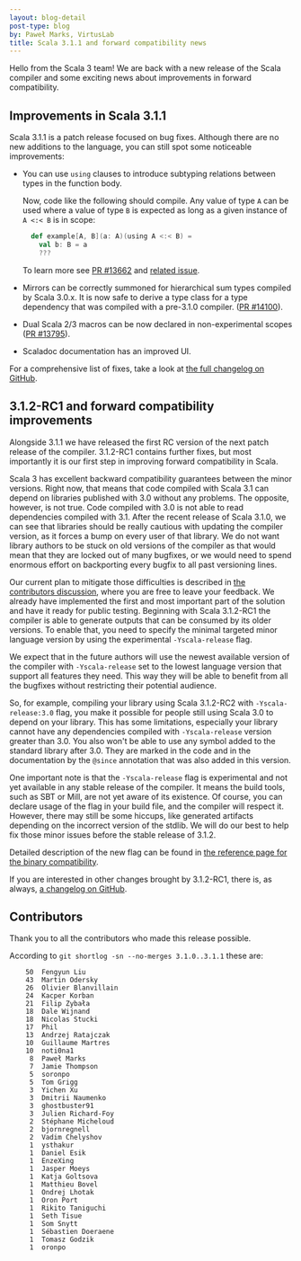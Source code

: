 ```yaml
---
layout: blog-detail
post-type: blog
by: Paweł Marks, VirtusLab
title: Scala 3.1.1 and forward compatibility news
---
```


Hello from the Scala 3 team! We are back with a new release of the Scala compiler and some exciting news about improvements in forward compatibility.

## Improvements in Scala 3.1.1

Scala 3.1.1 is a patch release focused on bug fixes. Although there are no new additions to the language, you can still spot some noticeable improvements:

- You can use `using` clauses to introduce subtyping relations between types in the function body.

  Now, code like the following should compile. Any value of type `A` can be used where a value of type `B` is expected as long as a given instance of `A <:< B` is in scope:

  ```scala
    def example[A, B](a: A)(using A <:< B) =
      val b: B = a
      ???
  ```

  To learn more see [PR #13662](https://github.com/scala/scala3/pull/13662) and [related issue](https://github.com/scala/scala3/issues/12955).
- Mirrors can be correctly summoned for hierarchical sum types compiled by Scala 3.0.x. It is now safe to derive a type class for a type dependency that was compiled with a pre-3.1.0 compiler. ([PR #14100](https://github.com/scala/scala3/pull/14100)).
- Dual Scala 2/3 macros can be now declared in non-experimental scopes ([PR #13795](https://github.com/scala/scala3/pull/13795)).
- Scaladoc documentation has an improved UI.

For a comprehensive list of fixes, take a look at [the full changelog on GitHub](https://github.com/scala/scala3/releases/tag/3.1.1).

## 3.1.2-RC1 and forward compatibility improvements

Alongside 3.1.1 we have released the first RC version of the next patch release of the compiler. 3.1.2-RC1 contains further fixes, but most importantly it is our first step in improving forward compatibility in Scala.

Scala 3 has excellent backward compatibility guarantees between the minor versions. Right now, that means that code compiled with Scala 3.1 can depend on libraries published with 3.0 without any problems. The opposite, however, is not true. Code compiled with 3.0 is not able to read dependencies compiled with 3.1. After the recent release of Scala 3.1.0, we can see that libraries should be really cautious with updating the compiler version, as it forces a bump on every user of that library. We do not want library authors to be stuck on old versions of the compiler as that would mean that they are locked out of many bugfixes, or we would need to spend enormous effort on backporting every bugfix to all past versioning lines.

Our current plan to mitigate those difficulties is described in [the contributors discussion](https://contributors.scala-lang.org/t/improving-scala-3-forward-compatibility/5298), where you are free to leave your feedback. We already have implemented the first and most important part of the solution and have it ready for public testing. Beginning with Scala 3.1.2-RC1 the compiler is able to generate outputs that can be consumed by its older versions. To enable that, you need to specify the minimal targeted minor language version by using the experimental `-Yscala-release` flag.

We expect that in the future authors will use the newest available version of the compiler with `-Yscala-release` set to the lowest language version that support all features they need. This way they will be able to benefit from all the bugfixes without restricting their potential audience.

So, for example, compiling your library using Scala 3.1.2-RC2 with `-Yscala-release:3.0` flag, you make it possible for people still using Scala 3.0 to depend on your library. This has some limitations, especially your library cannot have any dependencies compiled with `-Yscala-release` version greater than 3.0. You also won't be able to use any symbol added to the standard library after 3.0. They are marked in the code and in the documentation by the `@since` annotation that was also added in this version.

One important note is that the `-Yscala-release` flag is experimental and not yet available in any stable release of the compiler. It means the build tools, such as SBT or Mill, are not yet aware of its existence. Of course, you can declare usage of the flag in your build file, and the compiler will respect it. However, there may still be some hiccups, like generated artifacts depending on the incorrect version of the stdlib. We will do our best to help fix those minor issues before the stable release of 3.1.2.

Detailed description of the new flag can be found in [the reference page for the binary compatibility](https://docs.scala-lang.org/scala3/reference/language-versions/binary-compatibility.html).

If you are interested in other changes brought by 3.1.2-RC1, there is, as always, [a changelog on GitHub](https://github.com/scala/scala3/releases/tag/3.1.2-RC1).

## Contributors

Thank you to all the contributors who made this release possible.

According to `git shortlog -sn --no-merges 3.1.0..3.1.1` these are:

```
    50  Fengyun Liu
    43  Martin Odersky
    26  Olivier Blanvillain
    24  Kacper Korban
    21  Filip Zybała
    18  Dale Wijnand
    18  Nicolas Stucki
    17  Phil
    13  Andrzej Ratajczak
    10  Guillaume Martres
    10  noti0na1
     8  Paweł Marks
     7  Jamie Thompson
     5  soronpo
     5  Tom Grigg
     3  Yichen Xu
     3  Dmitrii Naumenko
     3  ghostbuster91
     3  Julien Richard-Foy
     2  Stéphane Micheloud
     2  bjornregnell
     2  Vadim Chelyshov
     1  ysthakur
     1  Daniel Esik
     1  EnzeXing
     1  Jasper Moeys
     1  Katja Goltsova
     1  Matthieu Bovel
     1  Ondrej Lhotak
     1  Oron Port
     1  Rikito Taniguchi
     1  Seth Tisue
     1  Som Snytt
     1  Sébastien Doeraene
     1  Tomasz Godzik
     1  oronpo
```
